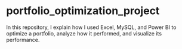 # portfolio_optimization_project
In this repository, I explain how I used Excel, MySQL, and Power BI to optimize a portfolio, analyze how it performed, and visualize its performance.
